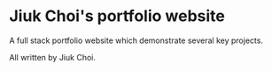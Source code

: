 # Jiuk Choi's portfolio website

A full stack portfolio website which demonstrate several key projects.

All written by Jiuk Choi.
